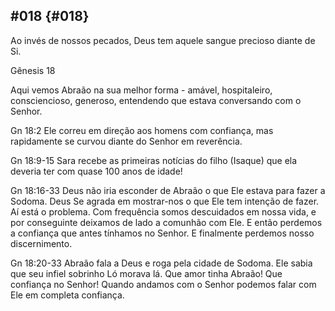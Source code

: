 ## #018 {#018}

Ao invés de nossos pecados, Deus tem aquele sangue precioso diante de Si.

Gênesis 18

Aqui vemos Abraão na sua melhor forma - amável, hospitaleiro, consciencioso, generoso, entendendo que estava conversando com o Senhor.

Gn 18:2 Ele correu em direção aos homens com confiança, mas rapidamente se curvou diante do Senhor em reverência.

Gn 18:9-15 Sara recebe as primeiras notícias do filho (Isaque) que ela deveria ter com quase 100 anos de idade!

Gn 18:16-33 Deus não iria esconder de Abraão o que Ele estava para fazer a Sodoma. Deus Se agrada em mostrar-nos o que Ele tem intenção de fazer. Aí está o problema. Com frequência somos descuidados em nossa vida, e por conseguinte deixamos de lado a comunhão com Ele. E então perdemos a confiança que antes tínhamos no Senhor. E finalmente perdemos nosso discernimento.

Gn 18:20-33 Abraão fala a Deus e roga pela cidade de Sodoma. Ele sabia que seu infiel sobrinho Ló morava lá. Que amor tinha Abraão! Que confiança no Senhor! Quando andamos com o Senhor podemos falar com Ele em completa confiança.